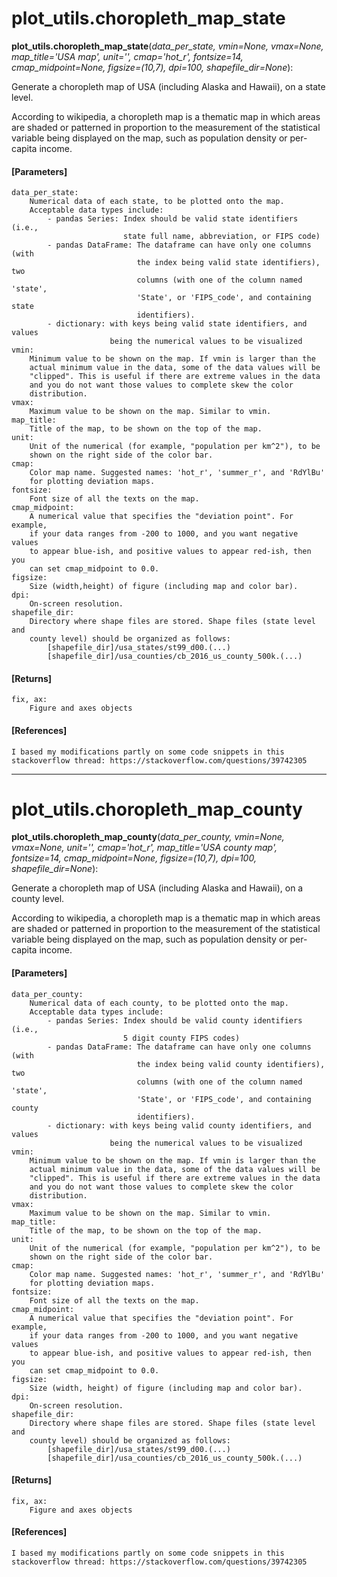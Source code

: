 # plot_utils.choropleth_map_state

**plot_utils.choropleth_map_state**(*data_per_state, vmin=None, vmax=None, map_title='USA map', unit='', cmap='hot_r', fontsize=14, cmap_midpoint=None, figsize=(10,7), dpi=100, shapefile_dir=None*):

Generate a choropleth map of USA (including Alaska and Hawaii), on a state
level.

According to wikipedia, a choropleth map is a thematic map in which areas
are shaded or patterned in proportion to the measurement of the statistical
variable being displayed on the map, such as population density or
per-capita income.

#### [Parameters]
    data_per_state:
        Numerical data of each state, to be plotted onto the map.
        Acceptable data types include:
            - pandas Series: Index should be valid state identifiers (i.e.,
                             state full name, abbreviation, or FIPS code)
            - pandas DataFrame: The dataframe can have only one columns (with
                                the index being valid state identifiers), two
                                columns (with one of the column named 'state',
                                'State', or 'FIPS_code', and containing state
                                identifiers).
            - dictionary: with keys being valid state identifiers, and values
                          being the numerical values to be visualized
    vmin:
        Minimum value to be shown on the map. If vmin is larger than the
        actual minimum value in the data, some of the data values will be
        "clipped". This is useful if there are extreme values in the data
        and you do not want those values to complete skew the color
        distribution.
    vmax:
        Maximum value to be shown on the map. Similar to vmin.
    map_title:
        Title of the map, to be shown on the top of the map.
    unit:
        Unit of the numerical (for example, "population per km^2"), to be
        shown on the right side of the color bar.
    cmap:
        Color map name. Suggested names: 'hot_r', 'summer_r', and 'RdYlBu'
        for plotting deviation maps.
    fontsize:
        Font size of all the texts on the map.
    cmap_midpoint:
        A numerical value that specifies the "deviation point". For example,
        if your data ranges from -200 to 1000, and you want negative values
        to appear blue-ish, and positive values to appear red-ish, then you
        can set cmap_midpoint to 0.0.
    figsize:
        Size (width,height) of figure (including map and color bar).
    dpi:
        On-screen resolution.
    shapefile_dir:
        Directory where shape files are stored. Shape files (state level and
        county level) should be organized as follows:
            [shapefile_dir]/usa_states/st99_d00.(...)
            [shapefile_dir]/usa_counties/cb_2016_us_county_500k.(...)

#### [Returns]
    fix, ax:
        Figure and axes objects

#### [References]
    I based my modifications partly on some code snippets in this stackoverflow thread: https://stackoverflow.com/questions/39742305

-------------------------------------------------------
    
# plot_utils.choropleth_map_county

**plot_utils.choropleth_map_county**(*data_per_county, vmin=None, vmax=None, unit='', cmap='hot_r', map_title='USA county map', fontsize=14, cmap_midpoint=None, figsize=(10,7), dpi=100, shapefile_dir=None*):

Generate a choropleth map of USA (including Alaska and Hawaii), on a county level.

According to wikipedia, a choropleth map is a thematic map in which areas are shaded or patterned in proportion to the measurement of the statistical variable being displayed on the map, such as population density or per-capita income.

#### [Parameters]
    data_per_county:
        Numerical data of each county, to be plotted onto the map.
        Acceptable data types include:
            - pandas Series: Index should be valid county identifiers (i.e.,
                             5 digit county FIPS codes)
            - pandas DataFrame: The dataframe can have only one columns (with
                                the index being valid county identifiers), two
                                columns (with one of the column named 'state',
                                'State', or 'FIPS_code', and containing county
                                identifiers).
            - dictionary: with keys being valid county identifiers, and values
                          being the numerical values to be visualized
    vmin:
        Minimum value to be shown on the map. If vmin is larger than the
        actual minimum value in the data, some of the data values will be
        "clipped". This is useful if there are extreme values in the data
        and you do not want those values to complete skew the color
        distribution.
    vmax:
        Maximum value to be shown on the map. Similar to vmin.
    map_title:
        Title of the map, to be shown on the top of the map.
    unit:
        Unit of the numerical (for example, "population per km^2"), to be
        shown on the right side of the color bar.
    cmap:
        Color map name. Suggested names: 'hot_r', 'summer_r', and 'RdYlBu'
        for plotting deviation maps.
    fontsize:
        Font size of all the texts on the map.
    cmap_midpoint:
        A numerical value that specifies the "deviation point". For example,
        if your data ranges from -200 to 1000, and you want negative values
        to appear blue-ish, and positive values to appear red-ish, then you
        can set cmap_midpoint to 0.0.
    figsize:
        Size (width, height) of figure (including map and color bar).
    dpi:
        On-screen resolution.
    shapefile_dir:
        Directory where shape files are stored. Shape files (state level and
        county level) should be organized as follows:
            [shapefile_dir]/usa_states/st99_d00.(...)
            [shapefile_dir]/usa_counties/cb_2016_us_county_500k.(...)

#### [Returns]
    fix, ax:
        Figure and axes objects

#### [References]
    I based my modifications partly on some code snippets in this
    stackoverflow thread: https://stackoverflow.com/questions/39742305
